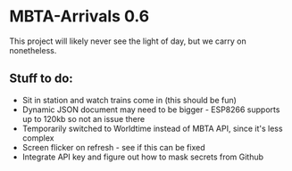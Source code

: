 # MBTA-Arrivals 0.6

This project will likely never see the light of day, but we carry on nonetheless.  

## Stuff to do:

- Sit in station and watch trains come in (this should be fun)
- Dynamic JSON document may need to be bigger - ESP8266 supports up to 120kb so not an issue there
- Temporarily switched to Worldtime instead of MBTA API, since it's less complex
- Screen flicker on refresh - see if this can be fixed
- Integrate API key and figure out how to mask secrets from Github
